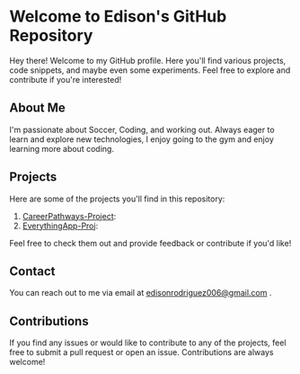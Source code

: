 # Welcome to Edison's GitHub Repository

Hey there! Welcome to my GitHub profile. Here you'll find various projects, code snippets, and maybe even some experiments. Feel free to explore and contribute if you're interested!

## About Me

I'm passionate about Soccer, Coding, and working out. Always eager to learn and explore new technologies, I enjoy going to the gym and enjoy learning more about coding.

## Projects

Here are some of the projects you'll find in this repository:

1. [CareerPathways-Project](https://github.com/edisonr2306/CareerPathways-Project):
2. [EverythingApp-Proj](https://github.com/edisonr2306/EverythingApp-PRoj):

Feel free to check them out and provide feedback or contribute if you'd like!

## Contact

You can reach out to me via email at [edisonrodriguez006@gmail.com](mailto:edisonrodriguez006@gmail.com) .

## Contributions

If you find any issues or would like to contribute to any of the projects, feel free to submit a pull request or open an issue. Contributions are always welcome!
